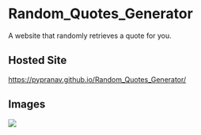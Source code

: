 # Random_Quotes_Generator
A website that randomly retrieves a quote for you.

## Hosted Site
  
https://pypranav.github.io/Random_Quotes_Generator/
  
## Images
  
![](https://lh3.googleusercontent.com/pw/ACtC-3f0j4nHnjRc6mWxUnx1A5fFboD-N4rqLhUQrJy_wBEPiZSx0gu2mj858F4puKPar2zmDHW5xitw1Jao-9mvmFOOfacC4c84jAj1Zsv4j-mBevTFj8isQpCCPnKitddx6q43rinXfkFOVB1nFaTzwuU8=w1920-h588-no?authuser=0)

